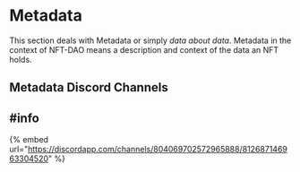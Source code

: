 # Metadata

This section deals with Metadata or simply _data about data_. Metadata in the context of NFT-DAO means a description and context of the data an NFT holds. 

## Metadata Discord Channels

## \#info

{% embed url="https://discordapp.com/channels/804069702572965888/812687146963304520" %}







